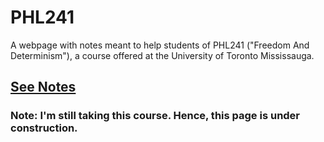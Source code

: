 PHL241
===
A webpage with notes meant to help students of PHL241 ("Freedom And Determinism"), a course offered at the University of Toronto Mississauga.

## [See Notes](http://individual.utoronto.ca/nim/phl241/)

### Note: I'm still taking this course. Hence, this page is under construction.